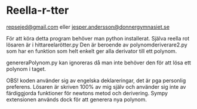 # Reella-r-tter
repsejed@gmail.com eller jesper.andersson@donnergymnasiet.se

För att köra detta program behöver man python installerat.
Själva reella rot lösaren är i hittareelarötter.py 
Den är beroende av polynomderiverare2.py som har
en funktion som helt enkelt ger alla derivator till ett polynom.

genereraPolynom.py kan ignoreras då man inte behöver den för att lösa ett polynom i taget.

OBS! koden använder sig av engelska deklareringar, det är pga personlig preferens.
Lösaren är skriven 100% av mig själv och använder sig inte av färdiggjorda funktioner 
för newtons metod och derivering.
Sympy extensionen används dock för att generera nya polynom.
